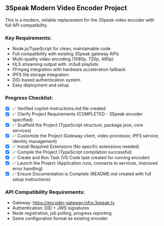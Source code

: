 <!-- Use this file to provide workspace-specific custom instructions to Copilot. For more details, visit https://code.visualstudio.com/docs/copilot/copilot-customization#_use-a-githubcopilotinstructionsmd-file -->

## 3Speak Modern Video Encoder Project

This is a modern, reliable replacement for the 3Speak video encoder with full API compatibility.

### Key Requirements:
- Node.js/TypeScript for clean, maintainable code
- Full compatibility with existing 3Speak gateway APIs
- Multi-quality video encoding (1080p, 720p, 480p)  
- HLS streaming output with .m3u8 playlists
- FFmpeg integration with hardware acceleration fallback
- IPFS file storage integration
- DID-based authentication system
- Easy deployment and setup

### Progress Checklist:
- [x] ✅ Verified copilot-instructions.md file created
- [x] ✅ Clarify Project Requirements (COMPLETED - 3Speak encoder specified)
- [x] ✅ Scaffold the Project (TypeScript structure, package.json, core services)
- [x] ✅ Customize the Project (Gateway client, video processor, IPFS service, identity management)
- [x] ✅ Install Required Extensions (No specific extensions needed)
- [x] ✅ Compile the Project (TypeScript compilation successful)
- [x] ✅ Create and Run Task (VS Code task created for running encoder)
- [x] ✅ Launch the Project (Application runs, connects to services, improved error handling)
- [x] ✅ Ensure Documentation is Complete (README.md created with full setup instructions)

### API Compatibility Requirements:
- Gateway: https://encoder-gateway.infra.3speak.tv
- Authentication: DID + JWS signatures
- Node registration, job polling, progress reporting
- Same configuration format as existing encoder